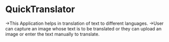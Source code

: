 # QuickTranslator
->This Application helps in translation of text to different languages. 
->User can capture an image whose text is to be translated or they can upload an image or enter the text manually to translate.

